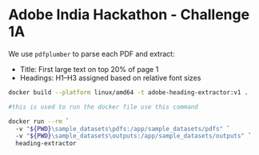 # Adobe India Hackathon - Challenge 1A

We use `pdfplumber` to parse each PDF and extract:
- Title: First large text on top 20% of page 1
- Headings: H1–H3 assigned based on relative font sizes

```bash
docker build --platform linux/amd64 -t adobe-heading-extractor:v1 .

#this is used to run the docker file use this command

docker run --rm `
  -v "${PWD}\sample_datasets\pdfs:/app/sample_datasets/pdfs" `
  -v "${PWD}\sample_datasets\outputs:/app/sample_datasets/outputs" `
  heading-extractor

